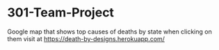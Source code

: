 # 301-Team-Project

Google map that shows top causes of deaths by state when clicking on them
visit at https://death-by-designs.herokuapp.com/
